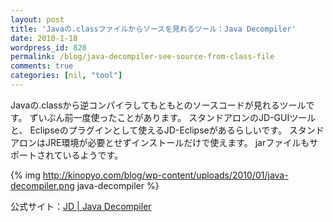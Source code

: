 ```yaml
---
layout: post
title: 'Javaの.classファイルからソースを見れるツール：Java Decompiler'
date: 2010-1-18
wordpress_id: 820
permalink: /blog/java-decompiler-see-source-from-class-file
comments: true
categories: [nil, "tool"]
---
```

Javaの.classから逆コンパイラしてもともとのソースコードが見れるツールです。
ずいぶん前一度使ったことがあります。
スタンドアロンのJD-GUIツールと、
Eclipseのプラグインとして使えるJD-Eclipseがあるらしいです。
スタンドアロンはJRE環境が必要とせずインストールだけで使えます。
jarファイルもサポートされているようです。

{% img http://kinopyo.com/blog/wp-content/uploads/2010/01/java-decompiler.png java-decompiler %}

公式サイト：[JD | Java Decompiler](http://java.decompiler.free.fr/)
